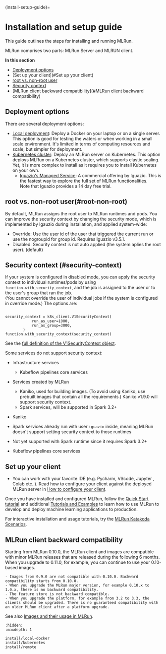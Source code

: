 (install-setup-guide)=
# Installation and setup guide <!-- omit in toc -->

This guide outlines the steps for installing and running MLRun. 

MLRun comprises two parts: MLRun Server and MLRUN client.

**In this section**
- [Deployment options](#deployment-options)
- [Set up your client](#Set up your client)
- [root vs. non-root user](#root-non-root)
- [Security context](#security-context)
- [MLRun client backward compatibility](#MLRun client backward compatibility)

## Deployment options

There are several deployment options:
- [Local deployment](https://docs.mlrun.org/en/latest/install/local-docker.html): Deploy a Docker on your laptop or on a single server.
   This option is good for testing the waters or when working in a small scale environment. It's limited in terms of computing resources 
   and scale, but simpler for deployment.
- [Kubernetes cluster](https://docs.mlrun.org/en/latest/install/kubernetes.html): Deploy an MLRun server on Kubernetes.
   This option deploys MLRun on a Kubernetes cluster, which supports elastic scaling. Yet, it is more complex to install as it requires 
   you to install Kubernetes on your own.
  - [Iguazio's Managed  Service](https://www.iguazio.com): A commercial offering by Iguazio. This is the fastest way to explore 
  the full set of MLRun functionalities.<br>
  Note that Iguazio provides a 14 day free trial.
  
## root vs. non-root user(#root-non-root)

By default, MLRun assigns the root user to MLRun runtimes and pods. You can improve the security context by changing the security mode, 
which is implemented by Igauzio during installation, and applied system-wide:
- Override: Use the user id of the user that triggered the current run or use the nogroupid for group id. Requires Iguazio v3.5.1.
- Disabled: Security context is not auto applied (the system aplies the root user). (default)

## Security context (#security-context)

If your system is configured in disabled mode, you can apply the security context to individual runtimes/pods by using `function.with_security_context`, and the job is assigned to the user or to the user's group that ran the job.<br>
(You cannot override the user of individual jobs if the system is configured in override mode.) The options are:

```from kubernetes import client as k8s_client

security_context = k8s_client.V1SecurityContext(
            run_as_user=1000,
            run_as_group=3000,
        )
function.with_security_context(security_context)
```
See the [full definition of the V1SecurityContext object](https://github.com/kubernetes-client/python/blob/master/kubernetes/docs/V1SecurityContext.md).

Some services do not support security context:
- Infrastructure services
   - Kubeflow pipelines core services
- Services created by MLRun
   - Kaniko, used for building images. (To avoid using Kaniko, use prebuilt images that contain all the requirements.) Kaniko v1.9.0 will support security context.
   - Spark services, will be supported in Spark 3.2+

- Kaniko <!--- remove with kaniko 1.9.0 --->
- Spark services already run with user `iguazio` inside, meaning MLRun doesn't support setting security context to those runtimes
- Not yet supported with Spark runtime since it requires Spark 3.2+
- Kubeflow pipelines core services

## Set up your client

- You can work with your favorite IDE (e.g. Pycharm, VScode, Jupyter , Colab etc..). Read how to configure your client against the deployed
MLRun server in [How to configure your client](https://docs.mlrun.org/en/latest/install/remote.html).

Once you have installed and configured MLRun, follow the [Quick Start tutorial](https://docs.mlrun.org/en/latest/tutorial/01-mlrun-basics.html) and additional [Tutorials and Examples](https://docs.mlrun.org/en/latest/tutorial/index.html) to learn how to use MLRun to develop and deploy machine 
learning applications to production.

For interactive installation and usage tutorials, try the [MLRun Katakoda Scenarios](https://www.katacoda.com/mlrun).


<a id="MLRun-client-backward-compatibility"></a>
## MLRun client backward compatibility  

Starting from MLRun 0.10.0, the MLRun client and images are compatible with minor MLRun releases that are released during the following 6 months. When you upgrade to 0.11.0, for example, you can continue to use your 0.10-based images. 

```{admonition} Important
- Images from 0.9.0 are not compatible with 0.10.0. Backward compatibility starts from 0.10.0. 
- When you upgrade the MLRun major version, for example 0.10.x to 1.0.x, there is no backward compatibility. 
- The feature store is not backward compatible. 
- When you upgrade the platform, for example from 3.2 to 3.3, the clients should be upgraded. There is no guaranteed compatibility with an older MLRun client after a platform upgrade. 
```

See also [Images and their usage in MLRun](https://docs.mlrun.org/en/latest/runtimes/images.html#mlrun-images-and-how-to-build-them).

```{toctree}
:hidden:
:maxdepth: 1

install/local-docker
install/kubernetes
install/remote
```
